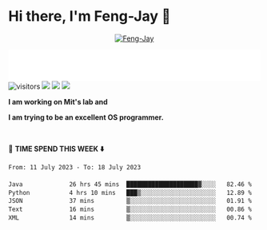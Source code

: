 # Hi there, I'm Feng-Jay 👋  

<p align="center"> <a href="https://github.com/ryo-ma/github-profile-trophy"><img src="https://github-profile-trophy.vercel.app/?username=Feng-Jay&row=1&column=8&margin-w=15&margin-h=15" alt="Feng-Jay" /></a> </p>

<img src='/metrics.plugin.achievements.compact.svg' align='right' />

 ![visitors](https://visitor-badge.glitch.me/badge?page_id=Feng-Jay.Feng-Jay&left_color=green&right_color=red)
![](https://img.shields.io/badge/Concentrate-Cpp-blue)
![](https://img.shields.io/badge/Rust-primer-orange)
![](https://img.shields.io/badge/Target-OS-9cf)  

<p align="left"><b>
I am working on Mit's lab and 

I am trying to be an excellent OS programmer. 
</b></p>
<!-- ![Achievement]() -->

<!-- <img align="right" src="https://github-readme-stats.vercel.app/api?username=Feng-Jay&show_icons=true&icon_color=CE1D2D&text_color=718096&bg_color=ffffff&hide_title=true" /> -->
<!-- ![Calendar]() -->
<!-- <img src='/metrics.plugin.isocalendar.fullyear.svg' align='center' />   -->
<!-- 
<img src='metrics.plugin.stargazers.svg' align='right' width='200' height='200'> -->

&emsp;

<!-- ![Metrics](/github-metrics.svg) -->

📘 **TIME SPEND THIS WEEK ⬇️**
<!--START_SECTION:waka-->

```txt
From: 11 July 2023 - To: 18 July 2023

Java             26 hrs 45 mins  ████████████████████▓░░░░   82.46 %
Python           4 hrs 10 mins   ███▒░░░░░░░░░░░░░░░░░░░░░   12.89 %
JSON             37 mins         ▒░░░░░░░░░░░░░░░░░░░░░░░░   01.91 %
Text             16 mins         ▒░░░░░░░░░░░░░░░░░░░░░░░░   00.86 %
XML              14 mins         ▒░░░░░░░░░░░░░░░░░░░░░░░░   00.74 %
```

<!--END_SECTION:waka-->
